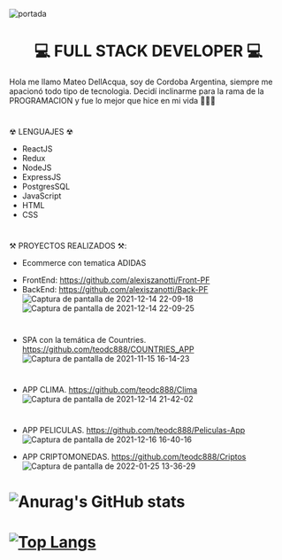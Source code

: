 ![portada](https://user-images.githubusercontent.com/29457718/141834763-37867cfc-35d7-4cea-b135-5d38a93fed12.png)

### 					    <h1 align='Center'>💻 FULL STACK DEVELOPER 💻</h1>

Hola me llamo Mateo DellAcqua, soy de Cordoba Argentina, siempre me apacionó todo tipo de tecnologia. Decidí inclinarme para la rama de la PROGRAMACION y fue lo mejor que hice en mi vida 🚀🚀🚀
#
☢ LENGUAJES ☢
- ReactJS
- Redux
- NodeJS
- ExpressJS
- PostgresSQL
- JavaScript
- HTML
- CSS
#
⚒️ PROYECTOS REALIZADOS ⚒️:


- Ecommerce con tematica ADIDAS 
* FrontEnd: https://github.com/alexiszanotti/Front-PF
* BackEnd: https://github.com/alexiszanotti/Back-PF
![Captura de pantalla de 2021-12-14 22-09-18](https://user-images.githubusercontent.com/29457718/146104283-6702af3c-9524-4f1b-8a79-f0522250a670.png)
![Captura de pantalla de 2021-12-14 22-09-25](https://user-images.githubusercontent.com/29457718/146104286-e40f459a-36d4-47a8-87a8-0d4e226df2ca.png)



#
- SPA con la temática de Countries.
https://github.com/teodc888/COUNTRIES_APP
![Captura de pantalla de 2021-11-15 16-14-23](https://user-images.githubusercontent.com/29457718/141840473-8439d751-d03a-40f1-b391-726102ba1609.png)

#
- APP CLIMA. https://github.com/teodc888/Clima
![Captura de pantalla de 2021-12-14 21-42-02](https://user-images.githubusercontent.com/29457718/146102186-e3ba5915-976b-44b2-8ec6-04c9aada9d15.png)

#
- APP PELICULAS.
https://github.com/teodc888/Peliculas-App
![Captura de pantalla de 2021-12-16 16-40-16](https://user-images.githubusercontent.com/29457718/146437972-3d0c5883-443e-4b9a-b5cc-a577ab3f8019.png)

- APP CRIPTOMONEDAS.
https://github.com/teodc888/Criptos
![Captura de pantalla de 2022-01-25 13-36-29](https://user-images.githubusercontent.com/29457718/151020679-5d1fd59b-1b62-40e0-821a-8e8914f4f50d.png)



# ![Anurag's GitHub stats](https://github-readme-stats.vercel.app/api?username=teodc888&show_icons=true&theme=radical)
# [![Top Langs](https://github-readme-stats.vercel.app/api/top-langs/?username=teodc888&layout=compact)](https://github.com/teodc888/github-readme-stats)

